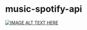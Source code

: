 # music-spotify-api
[![IMAGE ALT TEXT HERE](http://img.youtube.com/vi/qMI_pDBEBxA/0.jpg)](https://www.youtube.com/embed/qMI_pDBEBxA)


 
